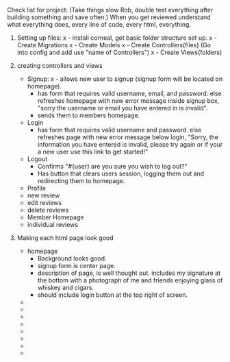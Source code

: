 Check list for project:
(Take things slow Rob, double test everything after building something and save often.)
When you get reviewed understand what everything does, every line of code, every html, everything.



1. Setting up files:
  x - install corneal, get basic folder structure set up.
  x - Create Migrations
  x - Create Models
  x - Create Controllers(files) (Go into config and add use "name of Controllers")
  x - Create Views(folders)

2. creating controllers and views
    - Signup:
      x - allows new user to signup (signup form will be located on homepage).
        - has form that requires valid username, email, and password.
          else refreshes homepage with new error message inside signup box, "sorry the username or email you have entered in is invalid".
        - sends them to members homepage.
    - Login
        - has form that requires valid username and password.
          else refreshes page with new error message below login,
          "Sorry, the information you have entered is invalid, please try again or if your a new user use this link to get started!"
    - Logout
        - Confirms "#{user} are you sure you wish to log out?"
        - Has button that clears users session, logging them out and redirecting them to homepage.
    - Profile
    - new review
    - edit reviews
    - delete reviews
    - Member Homepage
    - individual reviews

3. Making each html page look good
    - homepage
        - Background looks good.
        - signup form is center page.
        - description of page, is well thought out.
          includes my signature at the bottom with a photograph of me and friends enjoying glass of whiskey and cigars.
        - should include login button at the top right of screen.
    -
    -
    -
    -
    -
    -
    -
    -
